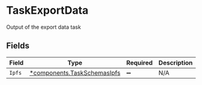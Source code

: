 # TaskExportData

Output of the export data task


## Fields

| Field                                                                     | Type                                                                      | Required                                                                  | Description                                                               |
| ------------------------------------------------------------------------- | ------------------------------------------------------------------------- | ------------------------------------------------------------------------- | ------------------------------------------------------------------------- |
| `Ipfs`                                                                    | [*components.TaskSchemasIpfs](../../models/components/taskschemasipfs.md) | :heavy_minus_sign:                                                        | N/A                                                                       |